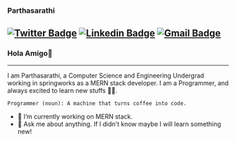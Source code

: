 ### Parthasarathi

[![Twitter Badge](https://img.shields.io/badge/-@rvparthasarathi-1ca0f1?style=flat-square&labelColor=1ca0f1&logo=twitter&logoColor=white&link=https://twitter.com/rvparthasarathi)](https://twitter.com/rvparthasarathi) [![Linkedin Badge](https://img.shields.io/badge/-iampartha-blue?style=flat-square&logo=Linkedin&logoColor=white&link=https://www.linkedin.com/in/iampartha/)](https://www.linkedin.com/in/iampartha/) 
[![Gmail Badge](https://img.shields.io/badge/-rvparthasarathi@gmail.com-c14438?style=flat-square&logo=Gmail&logoColor=white&link=mailto:rvparthasarathi@gmail.com)](mailto:rvparthasarathi@gmail.com)
---
### Hola Amigo👋
---
I am Parthasarathi, a Computer Science and Engineering Undergrad working in springworks as a MERN stack developer. I am a Programmer, and always excited to learn new stuffs :student:. 

```
Programmer (noun): A machine that turns coffee into code.
```

- 🔭 I’m currently working on MERN stack.
- 💬 Ask me about anything. If I didn't know maybe I will learn something new!
